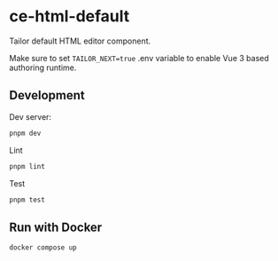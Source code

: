 # ce-html-default

Tailor default HTML editor component.

Make sure to set `TAILOR_NEXT=true` .env variable to enable Vue 3
based authoring runtime.

## Development

Dev server:

```sh
pnpm dev
```

Lint

```sh
pnpm lint
```

Test

```sh
pnpm test
```

## Run with Docker

```sh
docker compose up
```
